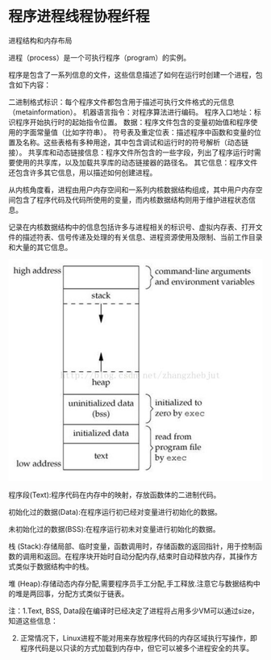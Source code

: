 # 程序进程线程协程纤程




















进程结构和内存布局







进程（process）是一个可执行程序（program）的实例。

程序是包含了一系列信息的文件，这些信息描述了如何在运行时创建一个进程，包含如下内容：

二进制格式标识：每个程序文件都包含用于描述可执行文件格式的元信息（metainformation）。
机器语言指令：对程序算法进行编码。
程序入口地址：标识程序开始执行时的起始指令位置。
数据：程序文件包含的变量初始值和程序使用的字面常量值（比如字符串）。
符号表及重定位表：描述程序中函数和变量的位置及名称。这些表格有多种用途，其中包含调试和运行时的符号解析（动态链接）。
共享库和动态链接信息：程序文件所包含的一些字段，列出了程序运行时需要使用的共享库，以及加载共享库的动态链接器的路径名。
其它信息：程序文件还包含许多其它信息，用以描述如何创建进程。



从内核角度看，进程由用户内存空间和一系列内核数据结构组成，其中用户内存空间包含了程序代码及代码所使用的变量，而内核数据结构则用于维护进程状态信息。

记录在内核数据结构中的信息包括许多与进程相关的标识号、虚拟内存表、打开文件的描述符表、信号传递及处理的有关信息、进程资源使用及限制、当前工作目录和大量的其它信息。



![0a082e9ce31318c310ac01430ef920dd1603433596414](vx_images/3554613130853_1)



程序段(Text):程序代码在内存中的映射，存放函数体的二进制代码。

初始化过的数据(Data):在程序运行初已经对变量进行初始化的数据。

未初始化过的数据(BSS):在程序运行初未对变量进行初始化的数据。

栈 (Stack):存储局部、临时变量，函数调用时，存储函数的返回指针，用于控制函数的调用和返回。在程序块开始时自动分配内存,结束时自动释放内存，其操作方式类似于数据结构中的栈。

堆 (Heap):存储动态内存分配,需要程序员手工分配,手工释放.注意它与数据结构中的堆是两回事，分配方式类似于链表。

   注：1.Text, BSS, Data段在编译时已经决定了进程将占用多少VM可以通过size，知道这些信息：

2. 正常情况下，Linux进程不能对用来存放程序代码的内存区域执行写操作，即程序代码是以只读的方式加载到内存中，但它可以被多个进程安全的共享。



















